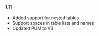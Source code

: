 #### 1.11
* Added support for nested tables
* Support spaces in table lists and names
* Updated PUM to V3